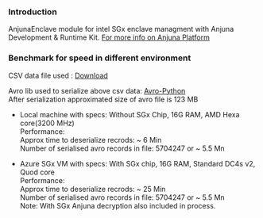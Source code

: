 ### Introduction

AnjunaEnclave module for intel SGx enclave managment with Anjuna Development & Runtime Kit.  [For more info on Anjuna Platform](https://docs.r3.com/) 

### Benchmark for speed in different environment

CSV data file used : [Download](https://stats.govt.nz/assets/Uploads/New-Zealand-business-demography-statistics/New-Zealand-business-demography-statistics-At-February-2021/Download-data/Geographic-units-by-industry-and-statistical-area-2000-2021-descending-order-CSV.zip)  

Avro lib used to serialize above csv data: [Avro-Python](https://fastavro.readthedocs.io/en/latest/)  
After serialization approximated size of avro file is 123 MB

* Local machine with specs: Without SGx Chip, 16G RAM, AMD Hexa core(3200 MHz)   
 Performance:  
    Approx time to deserialize recrods: ~ 6 Min  
    Number of serialised avro records in file: 5704247 or ~ 5.5 Mn  
    

* Azure SGx VM with specs: With SGx chip, 16G RAM, Standard DC4s v2, Quod core   
 Performance:  
    Approx time to deserialize recrods: ~ 25 Min  
    Number of serialised avro records in file: 5704247 or ~ 5.5 Mn  
    Note: With SGx Anjuna decryption also included in process.  
